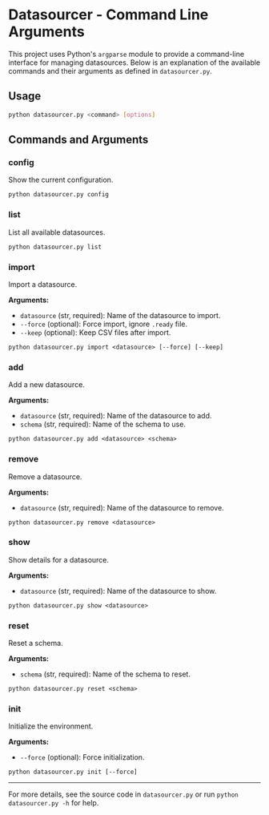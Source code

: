 # Datasourcer - Command Line Arguments

This project uses Python's `argparse` module to provide a command-line interface for managing datasources. Below is an explanation of the available commands and their arguments as defined in `datasourcer.py`.

## Usage

```sh
python datasourcer.py <command> [options]
```

## Commands and Arguments

### config
Show the current configuration.

```
python datasourcer.py config
```

### list
List all available datasources.

```
python datasourcer.py list
```

### import
Import a datasource.

**Arguments:**
- `datasource` (str, required): Name of the datasource to import.
- `--force` (optional): Force import, ignore `.ready` file.
- `--keep` (optional): Keep CSV files after import.

```
python datasourcer.py import <datasource> [--force] [--keep]
```

### add
Add a new datasource.

**Arguments:**
- `datasource` (str, required): Name of the datasource to add.
- `schema` (str, required): Name of the schema to use.

```
python datasourcer.py add <datasource> <schema>
```

### remove
Remove a datasource.

**Arguments:**
- `datasource` (str, required): Name of the datasource to remove.

```
python datasourcer.py remove <datasource>
```

### show
Show details for a datasource.

**Arguments:**
- `datasource` (str, required): Name of the datasource to show.

```
python datasourcer.py show <datasource>
```

### reset
Reset a schema.

**Arguments:**
- `schema` (str, required): Name of the schema to reset.

```
python datasourcer.py reset <schema>
```

### init
Initialize the environment.

**Arguments:**
- `--force` (optional): Force initialization.

```
python datasourcer.py init [--force]
```

---

For more details, see the source code in `datasourcer.py` or run `python datasourcer.py -h` for help.
